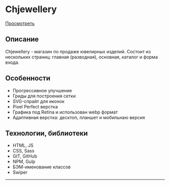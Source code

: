# Chjewellery

[Просмотреть](https://b-lvlax.github.io/stuff/chjewellery/main.html)


## Описание
Chjewellery - магазин по продаже ювелирных изделий. Состоит из нескольких страниц: главная (разводная), основная, каталог и форма входа.


## Особенности
- Прогрессивное улучшение
- Гриды для построения сетки
- SVG-спрайт для иконок
- Pixel Perfect верстка
- Графика под Retina и использован webp формат
- Адаптивная верстка: десктоп, планшет и мобильнаю версия


## Технологии, библиотеки
- HTML, JS
- CSS, Sass
- GIT, GitHub
- NPM, Gulp
- БЭМ-именование классов
- Swiper
---
